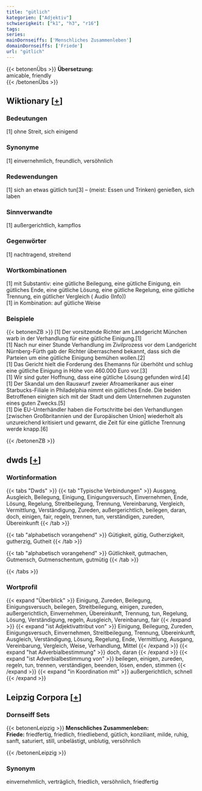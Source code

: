 ```yaml
---
title: "gütlich"
kategorien: ["Adjektiv"]
schwierigkeit: ["k1", "h3", "r16"]
tags:
series:
mainDornseiffs: ['Menschliches Zusammenleben']
domainDornseiffs: ['Friede']
url: "gütlich"
---
```


{{< betonenÜbs >}}
**Übersetzung:**  
amicable, friendly  
{{< /betonenÜbs >}}

## Wiktionary [[+](https://de.wiktionary.org/wiki/gütlich)]

### Bedeutungen
[1] ohne Streit, sich einigend  

### Synonyme
[1] einvernehmlich, freundlich, versöhnlich  

### Redewendungen
[1] sich an etwas gütlich tun[3] – (meist: Essen und Trinken) genießen, sich laben  

### Sinnverwandte
[1] außergerichtlich, kampflos  

### Gegenwörter
[1] nachtragend, streitend  

### Wortkombinationen
[1] mit Substantiv: eine gütliche Beilegung, eine gütliche Einigung, ein gütliches Ende, eine gütliche Lösung, eine gütliche Regelung, eine gütliche Trennung, ein gütlicher Vergleich ( Audio (Info))  
[1] in Kombination: auf gütliche Weise  

### Beispiele
{{< betonenZB >}}
[1] Der vorsitzende Richter am Landgericht München warb in der Verhandlung für eine gütliche Einigung.[1]  
[1] Nach nur einer Stunde Verhandlung im Zivilprozess vor dem Landgericht Nürnberg-Fürth gab der Richter überraschend bekannt, dass sich die Parteien um eine gütliche Einigung bemühen wollen.[2]  
[1] Das Gericht hielt die Forderung des Ehemanns für überhöht und schlug eine gütliche Einigung in Höhe von 460.000 Euro vor.[3]  
[1] Wir sind guter Hoffnung, dass eine gütliche Lösung gefunden wird.[4]  
[1] Der Skandal um den Rauswurf zweier Afroamerikaner aus einer Starbucks-Filiale in Philadelphia nimmt ein gütliches Ende. Die beiden Betroffenen einigten sich mit der Stadt und dem Unternehmen zugunsten eines guten Zwecks.[5]  
[1] Die EU-Unterhändler haben die Fortschritte bei den Verhandlungen [zwischen Großbritannien und der Europäischen Union] wiederholt als unzureichend kritisiert und gewarnt, die Zeit für eine gütliche Trennung werde knapp.[6]  

{{< /betonenZB >}}


## dwds [[+](https://www.dwds.de/wb/gütlich)]

### Wortinformation
{{< tabs "Dwds" >}}
{{< tab "Typische Verbindungen" >}}
Ausgang, Ausgleich, Beilegung, Einigung, Einigungsversuch, Einvernehmen, Ende, Lösung, Regelung, Streitbeilegung, Trennung, Vereinbarung, Vergleich, Vermittlung, Verständigung, Zureden, außergerichtlich, beilegen, daran, doch, einigen, fair, regeln, trennen, tun, verständigen, zureden, Übereinkunft
{{< /tab >}}

{{< tab "alphabetisch vorangehend" >}}
Gütigkeit, gütig, Gutherzigkeit, gutherzig, Gutheit
{{< /tab >}}

{{< tab "alphabetisch vorangehend" >}}
Gütlichkeit, gutmachen, Gutmensch, Gutmenschentum, gutmütig
{{< /tab >}}

{{< /tabs >}}

### Wortprofil
{{< expand "Überblick" >}} Einigung, Zureden, Beilegung, Einigungsversuch, beilegen, Streitbeilegung, einigen, zureden, außergerichtlich, Einvernehmen, Übereinkunft, Trennung, tun, Regelung, Lösung, Verständigung, regeln, Ausgleich, Vereinbarung, fair {{< /expand >}}
{{< expand "ist Adjektivattribut von" >}} Einigung, Beilegung, Zureden, Einigungsversuch, Einvernehmen, Streitbeilegung, Trennung, Übereinkunft, Ausgleich, Verständigung, Lösung, Regelung, Ende, Vermittlung, Ausgang, Vereinbarung, Vergleich, Weise, Verhandlung, Mittel {{< /expand >}}
{{< expand "hat Adverbialbestimmung" >}} doch, daran {{< /expand >}}
{{< expand "ist Adverbialbestimmung von" >}} beilegen, einigen, zureden, regeln, tun, trennen, verständigen, beenden, lösen, enden, stimmen {{< /expand >}}
{{< expand "in Koordination mit" >}} außergerichtlich, schnell {{< /expand >}}

## Leipzig Corpora [[+](https://corpora.uni-leipzig.de/en/res?word=gütlich&corpusId=deu_newscrawl-public_2018)]

### Dornseiff Sets
{{< betonenLeipzig >}}
**Menschliches Zusammenleben:**  
**Friede:** friedfertig, friedlich, friedliebend, gütlich, konziliant, milde, ruhig, sanft, saturiert, still, unbelästigt, unblutig, versöhnlich  

{{< /betonenLeipzig >}}

### Synonym
einvernehmlich, verträglich, friedlich, versöhnlich, friedfertig

